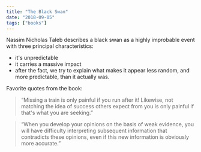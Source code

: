 ```yaml
---
title: "The Black Swan"
date: "2018-09-05"
tags: ["books"]
---
```


Nassim Nicholas Taleb describes a black swan as a highly improbable event with three principal characteristics:

- it's unpredictable
- it carries a massive impact
- after the fact, we try to explain what makes it appear less random, and more predictable, than it actually was.

Favorite quotes from the book:

> “Missing a train is only painful if you run after it! Likewise, not matching the idea of success others expect from you is only painful if that's what you are seeking.”

> “When you develop your opinions on the basis of weak evidence, you will have difficulty interpreting subsequent information that contradicts these opinions, even if this new information is obviously more accurate.”
